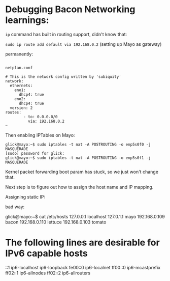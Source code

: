 # Debugging Bacon Networking learnings:

`ip` command has built in routing support, didn't know that:

`sudo ip route add default via 192.168.0.2` (setting up Mayo as gateway)


permanently: 

```

netplan.conf

# This is the network config written by 'subiquity'
network:
  ethernets:
    eno1:
      dhcp4: true
    eno2:
      dhcp4: true
  version: 2
routes:
        - to: 0.0.0.0/0
          via: 192.168.0.2
~                                
```

Then enabling IPTables on Mayo:
```
glick@mayo:~$ sudo iptables -t nat -A POSTROUTING -o enp5s0f0 -j MASQUERADE
[sudo] password for glick: 
glick@mayo:~$ sudo iptables -t nat -A POSTROUTING -o enp5s0f1 -j MASQUERADE

```

Kernel packet forwarding boot param has stuck, so we just won't change that.

Next step is to figure out how to assign the host name and IP mapping.


Assigning static IP:

bad way: 

glick@mayo:~$ cat /etc/hosts
127.0.0.1 localhost
127.0.1.1 mayo
192.168.0.109 bacon
192.168.0.110 lettuce
192.168.0.103 tomato

# The following lines are desirable for IPv6 capable hosts
::1     ip6-localhost ip6-loopback
fe00::0 ip6-localnet
ff00::0 ip6-mcastprefix
ff02::1 ip6-allnodes
ff02::2 ip6-allrouters
